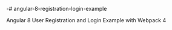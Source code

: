 -# angular-8-registration-login-example

Angular 8 User Registration and Login Example with Webpack 4

